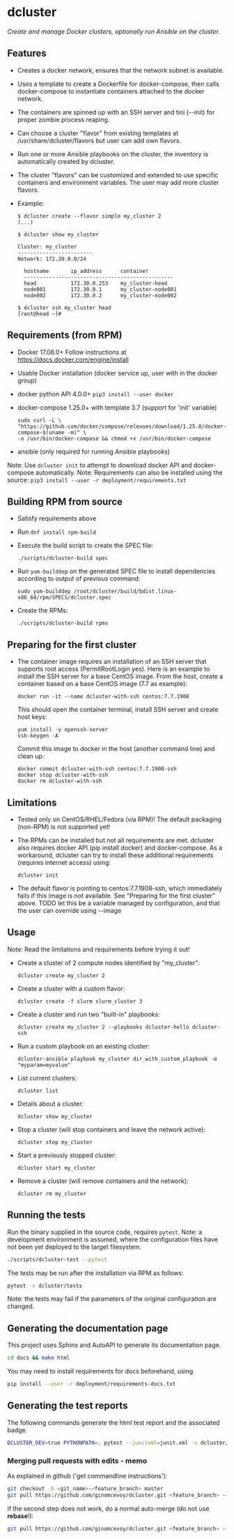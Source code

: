 # dcluster

*Create and manage Docker clusters, optionally run Ansible on the cluster.*

## Features

* Creates a docker network, ensures that the network subnet is available.
* Uses a template to create a Dockerfile for docker-compose, then calls docker-compose to instantiate containers attached to the docker network.
* The containers are spinned up with an SSH server and tini (--init) for proper zombie process reaping.
* Can choose a cluster "flavor" from existing templates at /usr/share/dcluster/flavors but user can add own flavors.
* Run one or more Ansible playbooks on the cluster, the inventory is automatically created by dcluster.
* The cluster "flavors" can be customized and extended to use specific containers and environment variables. The user may add more cluster flavors.
* Example:

  ```
  $ dcluster create --flavor simple my_cluster 2
  (...)

  $ dcluster show my_cluster

  Cluster: my_cluster
  ------------------------
  Network: 172.30.0.0/24
  
    hostname       ip_address      container
    ------------------------------------------------
    head           172.30.0.253    my_cluster-head
    node001        172.30.0.1      my_cluster-node001
    node002        172.30.0.2      my_cluster-node002

  $ dcluster ssh my_cluster head
  [root@head ~]#
  ```

## Requirements (from RPM)

* Docker 17.06.0+
  Follow instructions at https://docs.docker.com/engine/install

* Usable Docker installation (docker service up, user with in the docker group) 

* docker python API 4.0.0+
  ```pip3 install --user docker```

* docker-compose 1.25.0+ with template 3.7 (support for 'init' variable)

  ```
  sudo curl -L \
  "https://github.com/docker/compose/releases/download/1.25.0/docker-compose-$(uname -m)" \
  -o /usr/bin/docker-compose && chmod +x /usr/bin/docker-compose
  ```

* ansible (only required for running Ansible playbooks)

Note: Use ```dcluster init``` to attempt to download docker API and docker-compose automatically.
Note: Requirements can also be installed using the source: ```pip3 install --user -r deployment/requirements.txt```

## Building RPM from source

* Satisfy requirements above

* Run ```dnf install rpm-build```

* Execute the build script to create the SPEC file:

  ```./scripts/dcluster-build spec```

* Run `yum-builddep` on the generated SPEC file to install dependencies according to output of previous command:

  ```sudo yum-builddep /root/dcluster/build/bdist.linux-x86_64/rpm/SPECS/dcluster.spec```

* Create the RPMs:

  ```./scripts/dcluster-build rpms```

## Preparing for the first cluster

* The container image requires an installation of an SSH server that supports root access (PermitRootLogin yes).
  Here is an example to install the SSH server for a base CentOS image.
  From the host, create a container based on a base CentOS image (7.7 as example):
  ```
  docker run -it --name dcluster-with-ssh centos:7.7.1908
  ```

  This should open the container terminal, install SSH server and create host keys:
  ```
  yum install -y openssh-server
  ssh-keygen -A
  ```

  Commit this image to docker in the host (another command line) and clean up:
  ```
  docker commit dcluster-with-ssh centos:7.7.1908-ssh
  docker stop dcluster-with-ssh
  docker rm dcluster-with-ssh
  ```

## Limitations

* Tested only on CentOS/RHEL/Fedora (via RPM)! The default packaging (non-RPM) is not supported yet!

* The RPMs can be installed but not all requirements are met. dcluster also requires docker API (pip install docker) and docker-compose.
  As a workaround, dcluster can try to install these additional requirements (requires internet access) using:
  ```
  dcluster init
  ```

* The default flavor is pointing to centos:7.7.1908-ssh, which immediately fails if this image is not available. See "Preparing for the first cluster" above. TODO let this be a variable managed by configuration, and that the user can override using --image

## Usage

Note: Read the limitations and requirements before trying it out!

* Create a cluster of 2 compute nodes identified by "my\_cluster":

  ```dcluster create my_cluster 2```

* Create a cluster with a custom flavor:

  ```dcluster create -f slurm slurm_cluster 3```

* Create a cluster and run two "built-in" playbooks:

  ```dcluster create my_cluster 2 --playbooks dcluster-hello dcluster-ssh```

* Run a custom playbook on an existing cluster:

  ```dcluster-ansible playbook my_cluster dir_with_custom_playbook -e "myparam=myvalue"```

* List current clusters:

  ```dcluster list```

* Details about a cluster:

  ```dcluster show my_cluster```

* Stop a cluster (will stop containers and leave the network active):

  ```dcluster stop my_cluster```

* Start a previously stopped cluster: 

  ```dcluster start my_cluster```

* Remove a cluster (will remove containers and  the network):

  ```dcluster rm my_cluster```

## Running the tests

Run the binary supplied in the source code, requires `pytest`. Note: a development environment is assumed,
where the configuration files have not been yet deployed to the target filesystem.

```bash
./scripts/dcluster-test --pytest
```

The tests may be run after the installation via RPM as follows:

```bash
pytest -v dcluster/tests
```

Note: the tests may fail if the parameters of the original configuration are changed.


## Generating the documentation page

This project uses Sphinx and AutoAPI to generate its documentation page.

```bash
cd docs && make html
```

You may need to install requirements for docs beforehand, using 

```bash
pip install --user -r deployment/requirements-docs.txt
```

## Generating the test reports

The following commands generate the html test report and the associated badge. 

```bash
DCLUSTER_DEV=true PYTHONPATH=. pytest --junitxml=junit.xml -v dcluster/tests
```

### Merging pull requests with edits - memo

As explained in github ('get commandline instructions'):

```bash
git checkout -b <git_name>-<feature_branch> master
git pull https://github.com/ginomcevoy/dcluster.git <feature_branch> --no-commit --ff-only
```

if the second step does not work, do a normal auto-merge (do not use **rebase**!):

```bash
git pull https://github.com/ginomcevoy/dcluster.git <feature_branch> --no-commit
```
